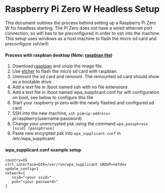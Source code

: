 # Raspberry Pi Zero W Headless Setup 

This document outlines the process behind setting up a Raspberry Pi Zero W for headless starting. The Pi Zero does not have a wired ethernet port connection, so wifi has to be preconfigured in order to ssh into the machine. This setup uses windows as a host machine to flash the micro sd card and preconfigure ssh/wifi

#### Process with raspbian desktop (Note: [raspbian lite](https://www.raspberrypi.org/forums/viewtopic.php?p=990172))
1. Download [raspbian](https://www.raspberrypi.org/downloads/raspbian/) and unzip the image file. 
2. Use [etcher](https://etcher.io/) to flash the micro sd card with raspbian.
3. Unmount the sd card and remount. The remounted sd card should show as a bootable drive 
4. Add a text file in /boot named ssh with no file extensions 
5. Add a text file in /boot named wpa_supplicant.conf for wifi configuration on boot, see below to configure this file 
6. Start your raspberry pi zero with the newly flashed and configured sd card 
7. SSH into the new machine, `ssh pi@<ip-address>` pi:raspberry(username:password)
8. Change your unencrypted psk using the command `wpa_passphrase [ssid] [passphrase]`
9. Paste new encyrpted psk into `wpa_supplicant.conf` in /etc/wpa_supplicant/

#### wpa_supplicant.conf example setup
```
country=US
ctrl_interface=DIR=/var/run/wpa_supplicant GROUP=netdev
update_config=1
network={
   ssid="<your ssid>"
   psk="<your password>"
}
```
